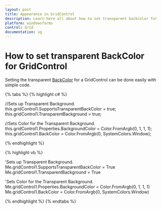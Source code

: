 ```yaml
---
layout: post
title: Appearance in GridControl
description: Learn here all about how to set transparent backcolor for gridcontrol of Syncfusion Windows Forms Gridcontrol and more.
platform: windowsforms
control: Grid
documentation: ug
---
```


# How to set transparent BackColor for GridControl

Setting the transparent [BackColor](/windowsforms/Grid/Cell-Style-Architecture#backcolor) for a GridControl can be done easily with simple code.

{% tabs %}
{% highlight c# %}

//Sets up Transparent Background.
this.gridControl1.SupportsTransparentBackColor = true;
this.gridControl1.TransparentBackground = true;

//Sets Color for the Transparent Background.
this.gridControl1.Properties.BackgroundColor = Color.FromArgb(0, 1, 1, 1);
this.gridControl1.BackColor = Color.FromArgb(0, SystemColors.Window);

{% endhighlight  %}

{% highlight vb %}

'Sets up Transparent Background.
Me.gridControl1.SupportsTransparentBackColor = True
Me.gridControl1.TransparentBackground = True

'Sets Color for the Transparent Background.
Me.gridControl1.Properties.BackgroundColor = Color.FromArgb(0, 1, 1, 1)
Me.gridControl1.BackColor = Color.FromArgb(0, SystemColors.Window)

{% endhighlight  %}
{% endtabs %}